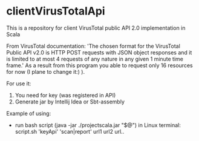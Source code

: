 # clientVirusTotalApi

This is a repository for client VirusTotal public API 2.0 implementation in Scala

From VirusTotal documentation:
'The chosen format for the VirusTotal Public API v2.0 is HTTP POST requests with JSON object responses and it is limited to at most 4 requests of any nature in any given 1 minute time frame.'
As a result from this program you able to request only 16 resources for now (I plane to change it:) ).

For use it:
1. You need for key (was registered in API)
2. Generate jar by Intellij Idea or Sbt-assembly

Example of using:
- run bash script (java -jar ./projectscala.jar "$@") in Linux terminal:
script.sh 'keyApi' 'scan|report' url1 url2 url..

